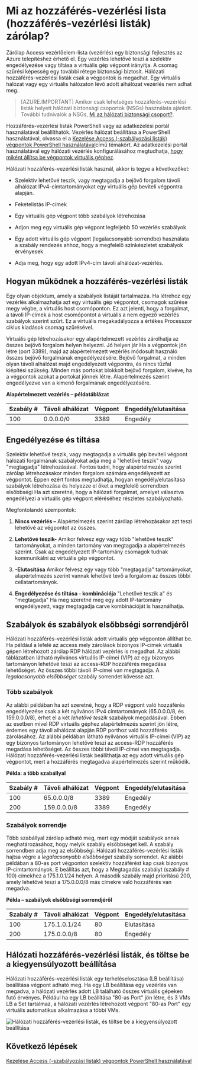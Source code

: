 <properties
   pageTitle="Mi az, hogy egy hálózati hozzáférés vezérlő lista (vezérlés)?"
   description="Tudnivalók a hozzáférés-vezérlési listák"
   services="virtual-network"
   documentationCenter="na"
   authors="jimdial"
   manager="carmonm"
   editor="tysonn" />
<tags
   ms.service="virtual-network"
   ms.devlang="na"
   ms.topic="article"
   ms.tgt_pltfrm="na"
   ms.workload="infrastructure-services"
   ms.date="03/15/2016"
   ms.author="jdial" />

# <a name="what-is-an-endpoint-access-control-list-acls"></a>Mi az hozzáférés-vezérlési lista (hozzáférés-vezérlési listák) zárólap?

Zárólap Access vezérlőelem-lista (vezérlés) egy biztonsági fejlesztés az Azure telepítéshez érhető el. Egy vezérlés lehetővé teszi a szelektív engedélyezése vagy tiltása a virtuális gép végpont irányítja. A csomag szűrési képesség egy további rétege biztonsági biztosít. Hálózati hozzáférés-vezérlési listák csak a végpontok is megadhat. Egy virtuális hálózat vagy egy virtuális hálózaton lévő adott alhálózat vezérlés nem adhat meg.

> [AZURE.IMPORTANT] Amikor csak lehetséges hozzáférés-vezérlési listák helyett hálózati biztonsági csoportok (NSGs) használata ajánlott. További tudnivalók a NSGs, [Mi az hálózati biztonsági csoport?](virtual-networks-nsg.md).

Hozzáférés-vezérlési listák PowerShell vagy az adatkezelési portál használatával beállíthatók. Vezérlés hálózat beállítása a PowerShell használatával, olvassa el a [Kezelése Access (-szabályozási listák) végpontok PowerShell használatával](virtual-networks-acl-powershell.md)című témakört. Az adatkezelési portál használatával egy hálózati vezérlés konfigurálásához megtudhatja, [hogy miként állítsa be végpontok virtuális géphez](../virtual-machines/virtual-machines-windows-classic-setup-endpoints.md).

Hálózati hozzáférés-vezérlési listák használ, akkor is tegye a következőket:

- Szelektív lehetővé teszik, vagy megtagadja a bejövő forgalom távoli alhálózat IPv4-címtartományokat egy virtuális gép beviteli végpontra alapján.

- Feketelistás IP-címek

- Egy virtuális gép végpont több szabályok létrehozása

- Adjon meg egy virtuális gép végpont legfeljebb 50 vezérlés szabályok

- Egy adott virtuális gép végpont (legalacsonyabb sorrendbe) használata a szabály rendezés ahhoz, hogy a megfelelő színkészletet szabályok érvényesek

- Adja meg, hogy egy adott IPv4-cím távoli alhálózat-vezérlés.

## <a name="how-acls-work"></a>Hogyan működnek a hozzáférés-vezérlési listák

Egy olyan objektum, amely a szabályok listáját tartalmazza. Ha létrehoz egy vezérlés alkalmazhatja azt egy virtuális gép végpontot, csomagok szűrése megy végbe, a virtuális host csomóponton. Ez azt jelenti, hogy a forgalmat, a távoli IP-címek a host csomópontot a virtuális a nem egyező vezérlés szabályok szerint szűrt. Ez a virtuális megakadályozza a értékes Processzor ciklus kiadások csomag szűrésével.

Virtuális gép létrehozásakor egy alapértelmezett vezérlés zárolhatja az összes bejövő forgalom helyen helyezni. Jó helyen jár Ha a végpontok jön létre (port 3389), majd az alapértelmezett vezérlés módosult használó összes bejövő forgalmának engedélyezésére. Bejövő forgalmat, a minden olyan távoli alhálózat majd engedélyezett végpontra, és nincs tűzfal kiépítési szükség. Minden más portokat blokkolt bejövő forgalom, kivéve, ha a végpontok azokat a portokat jönnek létre. Alapértelmezés szerint engedélyezve van a kimenő forgalmának engedélyezésére.

**Alapértelmezett vezérlés – példatáblázat**

| **Szabály #** | **Távoli alhálózat** | **Végpont** | **Engedély/elutasítása** |
|--------|---------------|----------|-------------|
| 100    | 0.0.0.0/0     | 3389     | Engedély      |

## <a name="permit-and-deny"></a>Engedélyezése és tiltása

Szelektív lehetővé teszik, vagy megtagadja a virtuális gép beviteli végpont hálózati forgalmának szabályokat adja meg a "lehetővé teszik" vagy "megtagadja" létrehozásával. Fontos tudni, hogy alapértelmezés szerint zárólap létrehozásakor minden forgalom számára engedélyezett az végpontot. Éppen ezért fontos megtudhatja, hogyan engedély/elutasítása szabályok létrehozása és helyezze el őket a megfelelő sorrendben elsőbbségi Ha azt szeretné, hogy a hálózati forgalmat, amelyet választva engedélyezi a virtuális gép végpont eléréséhez részletes szabályozható.

Megfontolandó szempontok:

1. **Nincs vezérlés –** Alapértelmezés szerint zárólap létrehozásakor azt teszi lehetővé az végpontot az összes.

1. **Lehetővé teszik-** Amikor felvesz egy vagy több "lehetővé teszik" tartományokat, a minden tartomány van megtagadja a alapértelmezés szerint. Csak az engedélyezett IP-tartomány csomagok tudnak kommunikálni az virtuális gép végpontot.

1. **-Elutasítása** Amikor felvesz egy vagy több "megtagadja" tartományokat, alapértelmezés szerint vannak lehetővé tevő a forgalom az összes többi cellatartományok.

1. **Engedélyezése és tiltása - kombinációja** "Lehetővé teszik a" és "megtagadja" Ha meg szeretné meg egy adott IP-tartomány engedélyezett, vagy megtagadja carve kombinációját is használhatja.

## <a name="rules-and-rule-precedence"></a>Szabályok és szabályok elsőbbségi sorrendjéről

Hálózati hozzáférés-vezérlési listák adott virtuális gép végponton állíthat be. Ha például a lefelé az access mely zárolások bizonyos IP-címek virtuális gépen létrehozott zárólap RDP hálózati vezérlés is megadhat. Az alábbi táblázatban látható nyilvános virtuális IP-címei (VIP) az egy bizonyos tartományon lehetővé teszi az access-RDP hozzáférés megadása lehetőséget. Az összes többi távoli IP-címei van megtagadja. A *legalacsonyabb elsőbbséget* szabály sorrendet kövesse azt.

### <a name="multiple-rules"></a>Több szabályok

Az alábbi példában ha azt szeretné, hogy a RDP végpont való hozzáférés engedélyezése csak a két nyilvános IPv4 címtartományok (65.0.0.0/8, és 159.0.0.0/8), érhet el a két *lehetővé teszik* szabályok megadásával. Ebben az esetben mivel RDP virtuális géphez alapértelmezés szerint jön létre, érdemes egy távoli alhálózat alapján RDP porthoz való hozzáférés zárolásához. Az alábbi példában látható nyilvános virtuális IP-címei (VIP) az egy bizonyos tartományon lehetővé teszi az access-RDP hozzáférés megadása lehetőséget. Az összes többi távoli IP-címei van megtagadja. Hálózati hozzáférés-vezérlési listák beállíthatja az egy adott virtuális gép végpontot, mert a hozzáférés megtagadva alapértelmezés szerint működik.

**Példa: a több szabállyal**

| **Szabály #** | **Távoli alhálózat** | **Végpont** | **Engedély/elutasítása** |
|--------|---------------|----------|-------------|
| 100    | 65.0.0.0/8    | 3389     | Engedély      |
| 200    | 159.0.0.0/8   | 3389     | Engedély      |

### <a name="rule-order"></a>Szabályok sorrendje

Több szabállyal zárólap adható meg, mert egy módját szabályok annak meghatározásához, hogy melyik szabály elsőbbséget kell. A szabály sorrendben adja meg az elsőbbségi. Hálózati hozzáférés-vezérlési listák hajtsa végre a *legalacsonyabb elsőbbséget* szabály sorrendet. Az alábbi példában a 80-as port végponton szelektív hozzáférést kap csak bizonyos IP-címtartományok. E beállítás azt, hogy a Megtagadás szabályt (szabály \# 100) címekhez a 175.1.0.1/24 helyen. A második szabály majd prioritású 200, amely lehetővé teszi a 175.0.0.0/8 más címekre való hozzáférés van megadva.

**Példa – szabályok elsőbbségi sorrendjéről**

| **Szabály #** | **Távoli alhálózat** | **Végpont** | **Engedély/elutasítása** |
|--------|---------------|----------|-------------|
| 100    | 175.1.0.1/24  | 80       | Elutasítása        |
| 200    | 175.0.0.0/8   | 80       | Engedély      |

## <a name="network-acls-and-load-balanced-sets"></a>Hálózati hozzáférés-vezérlési listák, és töltse be a kiegyensúlyozott beállítása

Hálózati hozzáférés-vezérlési listák egy terheléselosztása (LB beállítása) beállítása végpont adható meg. Ha egy LB beállítása egy vezérlés van megadva, a hálózati vezérlés adott LB található összes virtuális gépeken futó érvényes. Például ha egy LB beállítása "80-as Port" jön létre, és 3 VMs LB a Set tartalmaz, a hálózati vezérlés létrehozott végpont "80-as Port" egy virtuális automatikus alkalmazása a többi VMs.

![Hálózati hozzáférés-vezérlési listák, és töltse be a kiegyensúlyozott beállítása](./media/virtual-networks-acl/IC674733.png)

## <a name="next-steps"></a>Következő lépések

[Kezelése Access (-szabályozási listák) végpontok PowerShell használatával](virtual-networks-acl-powershell.md)
